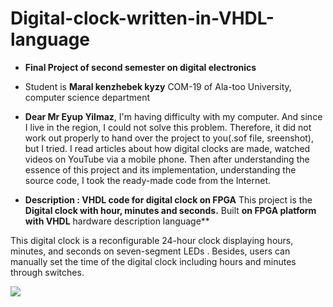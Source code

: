 # Digital-clock-written-in-VHDL-language
- **Final Project of second semester on digital electronics**

- Student is **Maral kenzhebek kyzy** COM-19 of Ala-too University, computer science department

- **Dear Mr Eyup Yilmaz**, I'm having difficulty with my computer. And since I live in the region, I could not solve this problem. Therefore, it did not work out properly to hand over the project to you(.sof file, sreenshot), but I tried. I read articles about how digital clocks are made, watched videos on YouTube via a mobile phone. Then after understanding the essence of this project and its implementation, understanding the source code, I took the ready-made code from the Internet.

- **Description :  VHDL code for digital clock on FPGA**
This project is the **Digital clock with hour, minutes and seconds.** Built **on FPGA platform with VHDL** hardware description language**

This digital clock is a reconfigurable 24-hour clock displaying hours, minutes, and seconds on seven-segment LEDs . Besides, users can manually set the time of the digital clock including hours and minutes through switches. 

![](https://imgur.com/up7bVYu.jpg)
